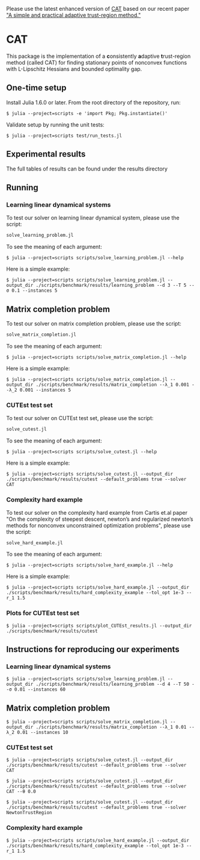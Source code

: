 Please use the latest enhanced version of [CAT](https://github.com/fadihamad94/CAT-Journal/tree/master) based on our recent paper  ["A simple and practical adaptive trust-region method."](https://arxiv.org/submit/6040708/view)

# CAT
This package is the implementation of a **c**onsistently **a**daptive **t**rust-region method (called CAT) for finding stationary points of nonconvex functions with L-Lipschitz Hessians and bounded optimality gap.

## One-time setup
Install Julia 1.6.0 or later. From the root directory of the repository, run:

```console
$ julia --project=scripts -e 'import Pkg; Pkg.instantiate()'
```

Validate setup by running the unit tests:

```console
$ julia --project=scripts test/run_tests.jl
```

## Experimental results
The full tables of results can be found under the results directory

## Running
### Learning linear dynamical systems
To test our solver on learning linear dynamical system, please use the script:

```julia
solve_learning_problem.jl
```

To see the meaning of each argument:

```console
$ julia --project=scripts scripts/solve_learning_problem.jl --help
```

Here is a simple example:

```console
$ julia --project=scripts scripts/solve_learning_problem.jl --output_dir ./scripts/benchmark/results/learning_problem --d 3 --T 5 --σ 0.1 --instances 5
```

## Matrix completion problem
To test our solver on matrix completion problem, please use the script:

```julia
solve_matrix_completion.jl
```

To see the meaning of each argument:

```shell
$ julia --project=scripts scripts/solve_matrix_completion.jl --help
```

Here is a simple example:

```shell
$ julia --project=scripts scripts/solve_matrix_completion.jl --output_dir ./scripts/benchmark/results/matrix_completion --λ_1 0.001 --λ_2 0.001 --instances 5
```

### CUTEst test set
To test our solver on CUTEst test set, please use the script:

```julia
solve_cutest.jl
```

To see the meaning of each argument:

```shell
$ julia --project=scripts scripts/solve_cutest.jl --help
```

Here is a simple example:

```shell
$ julia --project=scripts scripts/solve_cutest.jl --output_dir ./scripts/benchmark/results/cutest --default_problems true --solver CAT
```

### Complexity hard example

To test our solver on the complexity hard example from Cartis et.al paper "On the complexity of steepest descent, newton’s and regularized newton’s methods for nonconvex unconstrained optimization problems", please use the script:

```shell
solve_hard_example.jl
```

To see the meaning of each argument:

```shell
$ julia --project=scripts scripts/solve_hard_example.jl --help
```

Here is a simple example:

```shell
$ julia --project=scripts scripts/solve_hard_example.jl --output_dir ./scripts/benchmark/results/hard_complexity_example --tol_opt 1e-3 --r_1 1.5
```

### Plots for CUTEst test set
```shell
$ julia --project=scripts scripts/plot_CUTEst_results.jl --output_dir ./scripts/benchmark/results/cutest
```

## Instructions for reproducing our experiments
### Learning linear dynamical systems

```console
$ julia --project=scripts scripts/solve_learning_problem.jl --output_dir ./scripts/benchmark/results/learning_problem --d 4 --T 50 --σ 0.01 --instances 60
```

## Matrix completion problem

```shell
$ julia --project=scripts scripts/solve_matrix_completion.jl --output_dir ./scripts/benchmark/results/matrix_completion --λ_1 0.01 --λ_2 0.01 --instances 10
```

### CUTEst test set

```shell
$ julia --project=scripts scripts/solve_cutest.jl --output_dir ./scripts/benchmark/results/cutest --default_problems true --solver CAT
```

```shell
$ julia --project=scripts scripts/solve_cutest.jl --output_dir ./scripts/benchmark/results/cutest --default_problems true --solver CAT --θ 0.0
```

```shell
$ julia --project=scripts scripts/solve_cutest.jl --output_dir ./scripts/benchmark/results/cutest --default_problems true --solver NewtonTrustRegion
```

### Complexity hard example

```shell
$ julia --project=scripts scripts/solve_hard_example.jl --output_dir ./scripts/benchmark/results/hard_complexity_example --tol_opt 1e-3 --r_1 1.5
```
